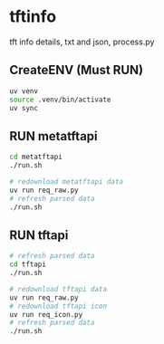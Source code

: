# tftinfo
tft info details, txt and json, process.py

## CreateENV (Must RUN)
```bash
uv venv
source .venv/bin/activate
uv sync
```

## RUN metatftapi
```bash
cd metatftapi
./run.sh

# redownload metatftapi data
uv run req_raw.py
# refresh parsed data
./run.sh
```

## RUN tftapi
```bash
# refresh parsed data
cd tftapi
./run.sh

# redownload tftapi data
uv run req_raw.py
# redownload tftapi icon
uv run req_icon.py
# refresh parsed data
./run.sh
```